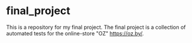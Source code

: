 # final_project

This is a repository for my final project. 
The final project is a collection of automated tests for the online-store "OZ" https://oz.by/.
       